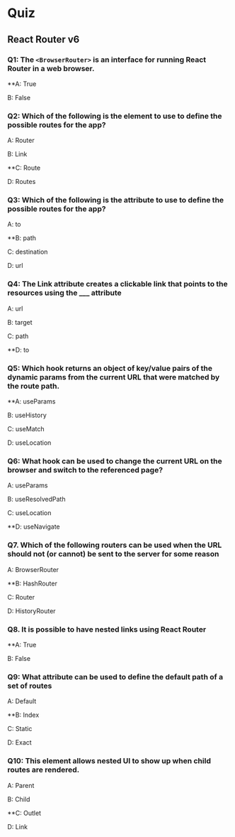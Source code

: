 # Quiz
## React Router v6

### Q1: The `<BrowserRouter>` is an interface for running React Router in a web browser.

**A: True

B: False

### Q2: Which of the following is the element to use to define the possible routes for the app?

A: Router

B: Link

**C: Route

D: Routes

### Q3: Which of the following is the attribute to use to define the possible routes for the app?

A: to

**B: path

C: destination

D: url

### Q4: The Link attribute creates a clickable link that points to the resources using the ___ attribute

A: url

B: target

C: path

**D: to

### Q5: Which hook returns an object of key/value pairs of the dynamic params from the current URL that were matched by the route path.

**A: useParams

B: useHistory

C: useMatch

D: useLocation

### Q6: What hook can be used to change the current URL on the browser and switch to the referenced page?

A: useParams

B: useResolvedPath

C: useLocation

**D: useNavigate

### Q7. Which of the following routers can be used when the URL should not (or cannot) be sent to the server for some reason

A: BrowserRouter

**B: HashRouter

C: Router

D: HistoryRouter

### Q8. It is possible to have nested links using React Router

**A: True

B: False

### Q9: What attribute can be used to define the default path of a set of routes

A: Default

**B: Index

C: Static

D: Exact

### Q10: This element allows nested UI to show up when child routes are rendered.

A: Parent

B: Child

**C: Outlet

D: Link
